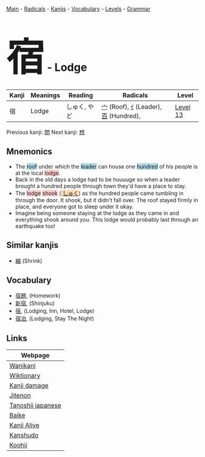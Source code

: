 <style> bigfont {font-size: 100px}</style>
[Main](../README.md) -
[Radicals](../radicals.md) -
[Kanjis](../kanjis.md) -
[Vocabulary](../vocabulary.md) -
[Levels](../levels.md) -
[Grammar](../grammar.md)
# <bigfont> 宿</bigfont> - Lodge 

| Kanji | Meanings | Reading | Radicals | Level |
| --- | --- | --- | --- | --- |
| 宿 | Lodge | しゅく, やど | [宀](../radicals/宀.md) (Roof), [ｲ](../radicals/ｲ.md) (Leader), [百](../radicals/百.md) (Hundred),  | [Level 13](../levels/wk_level13.md) |

Previous kanji: [問](問.md) Next kanji: [想](想.md) 

## Mnemonics
 * The <span style="background-color:#ADD8E6"> roof</span> under which the <span style="background-color:#ADD8E6"> leader</span> can house one <span style="background-color:#ADD8E6"> hundred</span> of his people is at the local <span style="background-color:#ffcccb"> lodge</span>.
* Back in the old days a lodge had to be huuuuge so when a leader brought a hundred people through town they'd have a place to stay. 
* The <span style="background-color:#ffcccb"> lodge</span> <span style="background-color:#ffcccb"> shook</span> (<span style="background-color:#fed8b1"> [しゅく](https://jisho.org/search/しゅく)</span>) as the hundred people came tumbling in through the door. It shook, but it didn't fall over. The roof stayed firmly in place, and everyone got to sleep under it okay.
* Imagine being someone staying at the lodge as they came in and everything shook around you. This lodge would probably last through an earthquake too!


## Similar kanjis
 * [縮](縮.md) (Shrink)


## Vocabulary
 * [宿題](../vocabulary/宿.md), (Homework)
* [新宿](../vocabulary/宿.md), (Shinjuku)
* [宿](../vocabulary/宿.md), (Lodging, Inn, Hotel, Lodge)
* [宿泊](../vocabulary/宿.md), (Lodging, Stay The Night)



## Links 

| Webpage |
| --- |
| [Wanikani          ](https://www.wanikani.com/kanji/宿) |
| [Wiktionary        ](https://en.wiktionary.org/wiki/宿) |
| [Kanji damage      ](http://www.kanjidamage.com/kanji/search?utf8=✓&q=宿) |
| [Jitenon           ](https://jitenon.com/kanji/宿) |
| [Tanoshii japanese ](https://www.tanoshiijapanese.com/dictionary/kanji.cfm?k=宿) |
| [Baike             ](https://baike.baidu.com/item/宿) |
| [Kanji Alive       ](https://app.kanjialive.com/宿) |
| [Kanshudo          ](https://www.kanshudo.com/searchmn?q=宿) |
| [Koohii            ](https://kanji.koohii.com/study/kanji/宿) |
